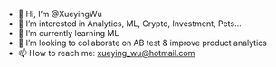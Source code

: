 - 👋 Hi, I’m @XueyingWu
- 👀 I’m interested in Analytics, ML, Crypto, Investment, Pets...
- 🌱 I’m currently learning ML
- 💞️ I’m looking to collaborate on AB test & improve product analytics
- 📫 How to reach me: xueying_wu@hotmail.com

<!---
XueyingWu/XueyingWu is a ✨ special ✨ repository because its `README.md` (this file) appears on your GitHub profile.
You can click the Preview link to take a look at your changes.
--->
